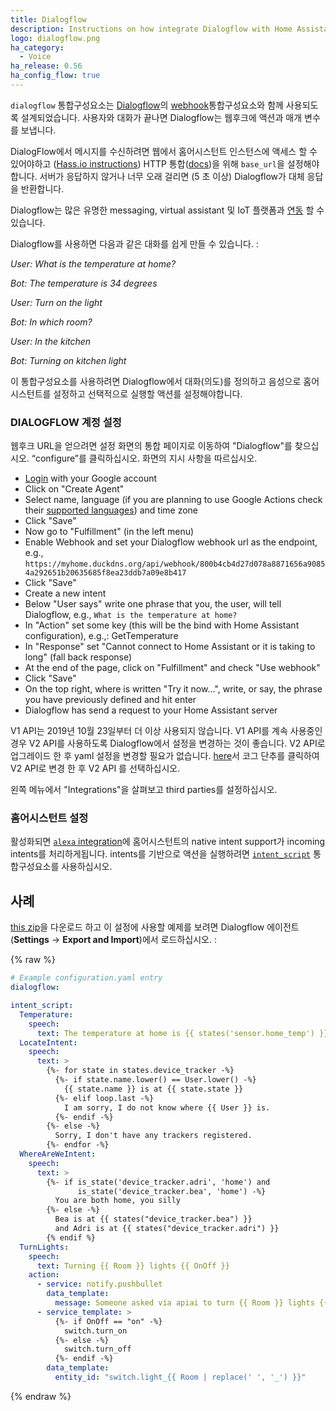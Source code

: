 ```yaml
---
title: Dialogflow
description: Instructions on how integrate Dialogflow with Home Assistant.
logo: dialogflow.png
ha_category:
  - Voice
ha_release: 0.56
ha_config_flow: true
---
```


`dialogflow` 통합구성요소는 [Dialogflow](https://dialogflow.com/)의 [webhook](https://dialogflow.com/docs/fulfillment#webhook)통합구성요소와 함께 사용되도록 설계되었습니다. 사용자와 대화가 끝나면 Dialogflow는 웹후크에 액션과 매개 변수를 보냅니다.

DialogFlow에서 메시지를 수신하려면 웹에서 홈어시스턴트 인스턴스에 액세스 할 수 있어야하고 ([Hass.io instructions](/addons/duckdns/)) HTTP 통합([docs](/integrations/http/#base_url))을 위해 `base_url`을 설정해야합니다. 서버가 응답하지 않거나 너무 오래 걸리면 (5 초 이상) Dialogflow가 대체 응답을 반환합니다.

Dialogflow는 많은 유명한 messaging, virtual assistant 및 IoT 플랫폼과 [연동](https://dialogflow.com/docs/integrations/) 할 수 있습니다.

Dialogflow를 사용하면 다음과 같은 대화를 쉽게 만들 수 있습니다. :


_User: What is the temperature at home?_

_Bot: The temperature is 34 degrees_

_User: Turn on the light_

_Bot: In which room?_

_User: In the kitchen_

_Bot: Turning on kitchen light_

이 통합구성요소를 사용하려면 Dialogflow에서 대화(의도)를 정의하고 음성으로 홈어시스턴트를 설정하고 선택적으로 실행할 액션를 설정해야합니다.

### DIALOGFLOW 계정 설정 

웹후크 URL을 얻으려면 설정 화면의 통합 페이지로 이동하여 "Dialogflow"를 찾으십시오. “configure”를 클릭하십시오. 화면의 지시 사항을 따르십시오.

- [Login](https://console.dialogflow.com/) with your Google account
- Click on "Create Agent"
- Select name, language (if you are planning to use Google Actions check their [supported languages](https://support.google.com/assistant/answer/7108196?hl=en)) and time zone
- Click "Save"
- Now go to "Fulfillment" (in the left menu)
- Enable Webhook and set your Dialogflow webhook url as the endpoint, e.g., `https://myhome.duckdns.org/api/webhook/800b4cb4d27d078a8871656a90854a292651b20635685f8ea23ddb7a09e8b417`
- Click "Save"
- Create a new intent
- Below "User says" write one phrase that you, the user, will tell Dialogflow, e.g., `What is the temperature at home?`
- In "Action" set some key (this will be the bind with Home Assistant configuration), e.g.,: GetTemperature
- In "Response" set "Cannot connect to Home Assistant or it is taking to long" (fall back response)
- At the end of the page, click on "Fulfillment" and check "Use webhook"
- Click "Save"
- On the top right, where is written "Try it now...", write, or say, the phrase you have previously defined and hit enter
- Dialogflow has send a request to your Home Assistant server

<div class='note warning'>

  V1 API는 2019년 10월 23일부터 더 이상 사용되지 않습니다. V1 API를 계속 사용중인 경우 V2 API를 사용하도록 Dialogflow에서 설정을 변경하는 것이 좋습니다. V2 API로 업그레이드 한 후 yaml 설정을 변경할 필요가 없습니다. [here](https://console.dialogflow.com/)서 코그 단추를 클릭하여 V2 API로 변경 한 후 V2 API 를 선택하십시오. 

</div>

왼쪽 메뉴에서 "Integrations"을 살펴보고 third parties를 설정하십시오.

### 홈어시스턴트 설정 

활성화되면 [`alexa` integration](/integrations/alexa/)에 홈어시스턴트의 native intent support가 incoming intents를 처리하게됩니다. intents를 기반으로 액션을 실행하려면 [`intent_script`](/integrations/intent_script) 통합구성요소를 사용하십시오.

## 사례

[this zip](https://github.com/home-assistant/home-assistant.io/blob/next/source/assets/HomeAssistant_APIAI.zip)을 다운로드 하고 이 설정에 사용할 예제를 보려면 Dialogflow 에이전트(**Settings** -> **Export and Import**)에서 로드하십시오. :

{% raw %}
```yaml
# Example configuration.yaml entry
dialogflow:

intent_script:
  Temperature:
    speech:
      text: The temperature at home is {{ states('sensor.home_temp') }} degrees
  LocateIntent:
    speech:
      text: >
        {%- for state in states.device_tracker -%}
          {%- if state.name.lower() == User.lower() -%}
            {{ state.name }} is at {{ state.state }}
          {%- elif loop.last -%}
            I am sorry, I do not know where {{ User }} is.
          {%- endif -%}
        {%- else -%}
          Sorry, I don't have any trackers registered.
        {%- endfor -%}
  WhereAreWeIntent:
    speech:
      text: >
        {%- if is_state('device_tracker.adri', 'home') and
               is_state('device_tracker.bea', 'home') -%}
          You are both home, you silly
        {%- else -%}
          Bea is at {{ states("device_tracker.bea") }}
          and Adri is at {{ states("device_tracker.adri") }}
        {% endif %}
  TurnLights:
    speech:
      text: Turning {{ Room }} lights {{ OnOff }}
    action:
      - service: notify.pushbullet
        data_template:
          message: Someone asked via apiai to turn {{ Room }} lights {{ OnOff }}
      - service_template: >
          {%- if OnOff == "on" -%}
            switch.turn_on
          {%- else -%}
            switch.turn_off
          {%- endif -%}
        data_template:
          entity_id: "switch.light_{{ Room | replace(' ', '_') }}"
```
{% endraw %}
